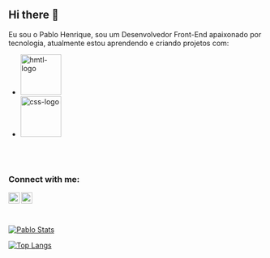## Hi there 👋

Eu sou o Pablo Henrique, sou um Desenvolvedor Front-End apaixonado por tecnologia, atualmente estou aprendendo e criando projetos com: 
<br>
- <img src= "https://img.shields.io/badge/HTML5-E34F26?style=for-the-badge&logo=html5&logoColor=white" alt= "hmtl-logo" width="80px" />
- <img src= "https://img.shields.io/badge/CSS3-1572B6?style=for-the-badge&logo=css3&logoColor=white" alt= "css-logo" width="80px" />
<br>
<br>

### Connect with me:
<p>
  <a href= "https://www.instagram.com/henrickzs_/">
  <img align= "left" alt="icone do instagram uma camera dentro de um quadro" width="22px" src="https://cdn.jsdelivr.net/npm/simple-icons@v3/icons/instagram.svg"/>
  </a>
  <a href= "https://www.linkedin.com/in/pablo-henrique-lima/">
  <img align= "left" alt="LinkedIn" width="22px" src="https://cdn.jsdelivr.net/npm/simple-icons@v3/icons/linkedin.svg"/> 
  </a>
</p>
<br>
<br>
<br>

[![Pablo Stats](https://github-readme-stats.vercel.app/api?username=PabloHenrique11)](https://github.com/anuraghazra/github-readme-stats)

[![Top Langs](https://github-readme-stats.vercel.app/api/top-langs/?username=PabloHenrique11)](https://github.com/anuraghazra/github-readme-stats)
